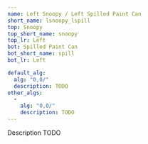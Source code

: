 ```yaml
---
name: Left Snoopy / Left Spilled Paint Can
short_name: lsnoopy_lspill
top: Snoopy
top_short_name: snoopy
top_lr: Left
bot: Spilled Paint Can
bot_short_name: spill
bot_lr: Left

default_alg:
  alg: "0,0/"
  description: TODO
other_algs:
  -
    alg: "0,0/"
    description: TODO
---
```


Description TODO

